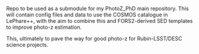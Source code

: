 Repo to be used as a submodule for my PhotoZ_PhD main repository.
This will contain config files and data to use the COSMOS catalogue in LePhare++,
with the aim to combine this and FORS2-derived SED templates to improve photo-z estimation.

This, ultimately to pave the way for good photo-z for Rubin-LSST/DESC science projects.
